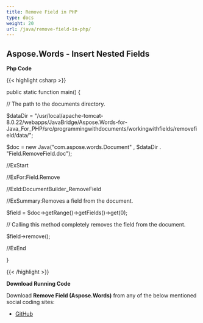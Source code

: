 ```yaml
---
title: Remove Field in PHP
type: docs
weight: 20
url: /java/remove-field-in-php/
---
```


## **Aspose.Words - Insert Nested Fields**
**Php Code**

{{< highlight csharp >}}

 public static function main() {

// The path to the documents directory.

$dataDir = "/usr/local/apache-tomcat-8.0.22/webapps/JavaBridge/Aspose.Words-for-Java_For_PHP/src/programmingwithdocuments/workingwithfields/removefield/data/";

$doc = new Java("com.aspose.words.Document" , $dataDir . "Field.RemoveField.doc");

//ExStart

//ExFor:Field.Remove

//ExId:DocumentBuilder_RemoveField

//ExSummary:Removes a field from the document.

$field = $doc->getRange()->getFields()->get(0);

// Calling this method completely removes the field from the document.

$field->remove();

//ExEnd

}


{{< /highlight >}}

**Download Running Code**

Download **Remove Field (Aspose.Words)** from any of the below mentioned social coding sites:

- [GitHub](https://github.com/aspose-words/Aspose.Words-for-Java/blob/master/Plugins/Aspose_Words_Java_for_PHP/src/programmingwithdocuments/workingwithfields/removefield/php/RemoveField.php)
